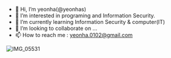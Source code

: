- 👋 Hi, I’m yeonha(@yeonhas)
- 👀 I’m interested in programing and Information Security.
- 🌱 I’m currently learning Information Security & computer(IT)
- 💞️ I’m looking to collaborate on ...
- 📫 How to reach me : yeonha.0102@gmail.com

<!---
yeonhas/yeonhas is a ✨ special ✨ repository because its `README.md` (this file) appears on your GitHub profile.
You can click the Preview link to take a look at your changes.
--->
![IMG_05531](https://github.com/user-attachments/assets/bee795a6-cbc7-47d6-9338-6e8e44d12628)

